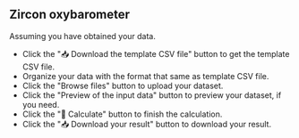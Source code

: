 ##  Zircon oxybarometer
Assuming you have obtained your data.

- Click the "📥 Download the template CSV file" button to get the template CSV file.
- Organize your data with the format that same as template CSV file.
- Click the "Browse files" button to upload your dataset.
- Click the "Preview of the input data" button to preview your dataset, if you need.
- Click the "🔣 Calculate" button to finish the calculation.
- Click the "📥 Download your result" button to download your result.